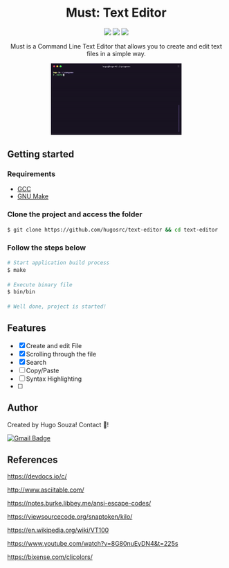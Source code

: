 <h1 align="center">Must: Text Editor</h1>

<p align="center">
  <img src="https://img.shields.io/github/languages/top/hugosrc/text-editor?color=%23FF9000">
  <img src="https://img.shields.io/github/license/hugosrc/text-editor" />
  <img src="https://img.shields.io/github/languages/code-size/hugosrc/text-editor" />
</p>

<p align="center">Must is a Command Line Text Editor that allows you to create and edit text files in a simple way.</p>

<p align="center">
  <img src="./.github/editor.gif" width="60%" />
</p>

## Getting started

### Requirements

- [GCC](https://gcc.gnu.org/)
- [GNU Make](https://www.gnu.org/software/make/)

### Clone the project and access the folder

```bash
$ git clone https://github.com/hugosrc/text-editor && cd text-editor
```

### Follow the steps below

```bash
# Start application build process
$ make

# Execute binary file
$ bin/bin

# Well done, project is started!
```

## Features

- [x] Create and edit File
- [x] Scrolling through the file
- [x] Search
- [ ] Copy/Paste
- [ ] Syntax Highlighting
- [ ] 

## Author

Created by Hugo Souza! Contact 👋!

[![Gmail Badge](https://img.shields.io/badge/-Gmail-c14438?style=flat-square&logo=Gmail&logoColor=white&link=mailto:hugo.uibai54@gmail.com)](mailto:hugo.uibai54@gmail.com/)

## References 

https://devdocs.io/c/

http://www.asciitable.com/

https://notes.burke.libbey.me/ansi-escape-codes/

https://viewsourcecode.org/snaptoken/kilo/

https://en.wikipedia.org/wiki/VT100

https://www.youtube.com/watch?v=8G80nuEyDN4&t=225s

https://bixense.com/clicolors/